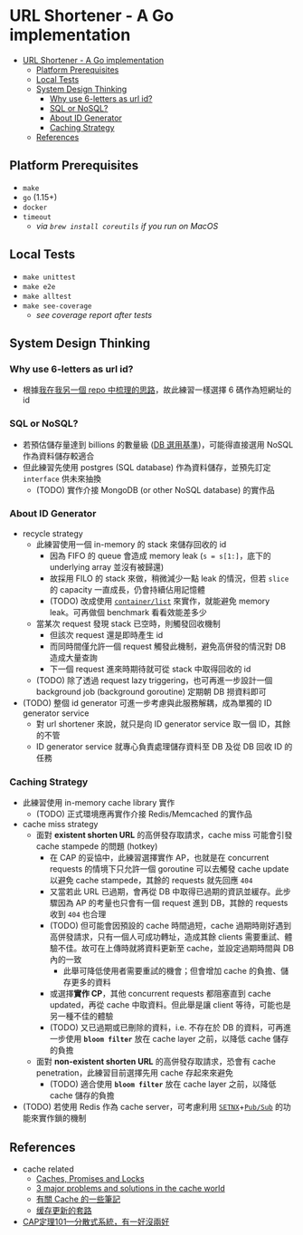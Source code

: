 # URL Shortener - A Go implementation
- [URL Shortener - A Go implementation](#url-shortener---a-go-implementation)
  - [Platform Prerequisites](#platform-prerequisites)
  - [Local Tests](#local-tests)
  - [System Design Thinking](#system-design-thinking)
    - [Why use 6-letters as url id?](#why-use-6-letters-as-url-id)
    - [SQL or NoSQL?](#sql-or-nosql)
    - [About ID Generator](#about-id-generator)
    - [Caching Strategy](#caching-strategy)
  - [References](#references)

## Platform Prerequisites
- `make`
- `go` (1.15+)
- `docker`
- `timeout`
  - *via `brew install coreutils` if you run on MacOS*

## Local Tests
- `make unittest`
- `make e2e`
- `make alltest`
- `make see-coverage`
  - *see coverage report after tests*

## System Design Thinking
### Why use 6-letters as url id?
- 根據[我在我另一個 repo 中梳理的思路](https://github.com/hjcian/urlshortener-python#thoughts-about-scalability)，故此練習一樣選擇 6 碼作為短網址的 id
### SQL or NoSQL?
- 若預估儲存量達到 billions 的數量級 ([DB 選用基準](https://github.com/hjcian/urlshortener-python#3-db-%E9%81%B8%E7%94%A8%E5%9F%BA%E6%BA%96))，可能得直接選用 NoSQL 作為資料儲存較適合
- 但此練習先使用 postgres (SQL database) 作為資料儲存，並預先訂定 `interface` 供未來抽換
  - (TODO) 實作介接 MongoDB (or other NoSQL database) 的實作品

### About ID Generator
- recycle strategy
  - 此練習使用一個 in-memory 的 stack 來儲存回收的 id
    - 因為 FIFO 的 queue 會造成 memory leak (`s = s[1:]`，底下的 underlying array 並沒有被歸還)
    - 故採用 FILO 的 stack 來做，稍微減少一點 leak 的情況，但若 `slice` 的 capacity 一直成長，仍會持續佔用記憶體
    - (TODO) 改成使用 [`container/list`](https://golang.org/pkg/container/list/) 來實作，就能避免 memory leak。可再做個 benchmark 看看效能差多少
  - 當某次 request 發現 stack 已空時，則觸發回收機制
    - 但該次 request 還是即時產生 id
    - 而同時間僅允許一個 request 觸發此機制，避免高併發的情況對 DB 造成大量查詢
    - 下一個 request 進來時期待就可從 stack 中取得回收的 id
  - (TODO) 除了透過 request lazy triggering，也可再進一步設計一個 background job (background goroutine) 定期朝 DB 撈資料即可
- (TODO) 整個 id generator 可進一步考慮與此服務解耦，成為單獨的 ID generator service
  - 對 url shortener 來說，就只是向 ID generator service 取一個 ID，其餘的不管
  - ID generator service 就專心負責處理儲存資料至 DB 及從 DB 回收 ID 的任務

### Caching Strategy
- 此練習使用 in-memory cache library 實作
  - (TODO) 正式環境應再實作介接 Redis/Memcached 的實作品
- cache miss strategy
  - 面對 **existent shorten URL** 的高併發存取請求，cache miss 可能會引發 cache stampede 的問題 (hotkey)
    - 在 CAP 的妥協中，此練習選擇實作 AP，也就是在 concurrent requests 的情境下只允許一個 goroutine 可以去觸發 cache update 以避免 cache stampede，其餘的 requests 就先回應 `404`
    - 又當若此 URL 已過期，會再從 DB 中取得已過期的資訊並緩存。此步驟因為 AP 的考量也只會有一個 request 進到 DB，其餘的 requests 收到 `404` 也合理
    - (TODO) 但可能會因預設的 cache 時間過短，cache 過期時剛好遇到高併發請求，只有一個人可成功轉址，造成其餘 clients 需要重試、體驗不佳。故可在上傳時就將資料更新至 cache，並設定過期時間與 DB 內的一致
      - 此舉可降低使用者需要重試的機會；但會增加 cache 的負擔、儲存更多的資料
    - 或選擇**實作 CP**，其他 concurrent requests 都阻塞直到 cache updated，再從 cache 中取資料。但此舉是讓 client 等待，可能也是另一種不佳的體驗
    - (TODO) 又已過期或已刪除的資料，i.e. 不存在於 DB 的資料，可再進一步使用 **`bloom filter`** 放在 cache layer 之前，以降低 cache 儲存的負擔
  - 面對 **non-existent shorten URL** 的高併發存取請求，恐會有 cache penetration，此練習目前選擇先用 cache 存起來來避免
    - (TODO) 適合使用 **`bloom filter`** 放在 cache layer 之前，以降低 cache 儲存的負擔
- (TODO) 若使用 Redis 作為 cache server，可考慮利用 [`SETNX`](https://redis.io/commands/setnx)+[`Pub/Sub`](https://redis.io/topics/pubsub) 的功能來實作鎖的機制

## References
- cache related
  - [Caches, Promises and Locks](https://redislabs.com/blog/caches-promises-locks/)
  - [3 major problems and solutions in the cache world](https://medium.com/@mena.meseha/3-major-problems-and-solutions-in-the-cache-world-155ecae41d4f)
  - [有關 Cache 的一些筆記](https://kkc.github.io/2020/03/27/cache-note/)
  - [缓存更新的套路](https://coolshell.cn/articles/17416.html)
- [CAP定理101—分散式系統，有一好沒兩好](https://medium.com/%E5%BE%8C%E7%AB%AF%E6%96%B0%E6%89%8B%E6%9D%91/cap%E5%AE%9A%E7%90%86101-3fdd10e0b9a)